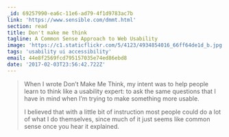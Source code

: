 ```yaml
---
_id: 69257990-ea6c-11e6-ad79-4f1d9783ac7b
link: 'https://www.sensible.com/dmmt.html'
section: read
title: Don't make me think
tagline: A Common Sense Approach to Web Usability
image: 'https://c1.staticflickr.com/5/4123/4934854016_66ff64de1d_b.jpg'
tags: 'usability ui accessibility'
email: 44e8f2569fcd795157035e74ed86ebd8
date: '2017-02-03T23:56:42.722Z'
---
```

> When I wrote Don’t Make Me Think, my intent was to help people learn to think like a usability expert: to ask the same questions that I have in mind when I’m trying to make something more usable.
>
> I believed that with a little bit of instruction most people could do a lot of what I do themselves, since much of it just seems like common sense once you hear it explained.
